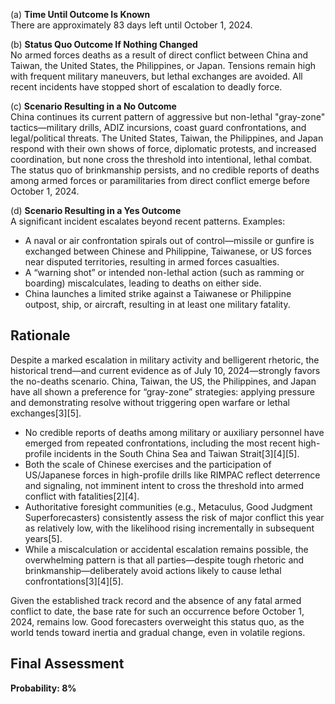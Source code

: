 (a) **Time Until Outcome Is Known**  
There are approximately 83 days left until October 1, 2024.

(b) **Status Quo Outcome If Nothing Changed**  
No armed forces deaths as a result of direct conflict between China and Taiwan, the United States, the Philippines, or Japan. Tensions remain high with frequent military maneuvers, but lethal exchanges are avoided. All recent incidents have stopped short of escalation to deadly force.

(c) **Scenario Resulting in a No Outcome**  
China continues its current pattern of aggressive but non-lethal "gray-zone" tactics—military drills, ADIZ incursions, coast guard confrontations, and legal/political threats. The United States, Taiwan, the Philippines, and Japan respond with their own shows of force, diplomatic protests, and increased coordination, but none cross the threshold into intentional, lethal combat. The status quo of brinkmanship persists, and no credible reports of deaths among armed forces or paramilitaries from direct conflict emerge before October 1, 2024.

(d) **Scenario Resulting in a Yes Outcome**  
A significant incident escalates beyond recent patterns. Examples:  
- A naval or air confrontation spirals out of control—missile or gunfire is exchanged between Chinese and Philippine, Taiwanese, or US forces near disputed territories, resulting in armed forces casualties.  
- A “warning shot” or intended non-lethal action (such as ramming or boarding) miscalculates, leading to deaths on either side.  
- China launches a limited strike against a Taiwanese or Philippine outpost, ship, or aircraft, resulting in at least one military fatality.

## Rationale

Despite a marked escalation in military activity and belligerent rhetoric, the historical trend—and current evidence as of July 10, 2024—strongly favors the no-deaths scenario. China, Taiwan, the US, the Philippines, and Japan have all shown a preference for “gray-zone” strategies: applying pressure and demonstrating resolve without triggering open warfare or lethal exchanges[3][5].  
- No credible reports of deaths among military or auxiliary personnel have emerged from repeated confrontations, including the most recent high-profile incidents in the South China Sea and Taiwan Strait[3][4][5].  
- Both the scale of Chinese exercises and the participation of US/Japanese forces in high-profile drills like RIMPAC reflect deterrence and signaling, not imminent intent to cross the threshold into armed conflict with fatalities[2][4].  
- Authoritative foresight communities (e.g., Metaculus, Good Judgment Superforecasters) consistently assess the risk of major conflict this year as relatively low, with the likelihood rising incrementally in subsequent years[5].  
- While a miscalculation or accidental escalation remains possible, the overwhelming pattern is that all parties—despite tough rhetoric and brinkmanship—deliberately avoid actions likely to cause lethal confrontations[3][4][5].

Given the established track record and the absence of any fatal armed conflict to date, the base rate for such an occurrence before October 1, 2024, remains low. Good forecasters overweight this status quo, as the world tends toward inertia and gradual change, even in volatile regions.

## Final Assessment

**Probability: 8%**